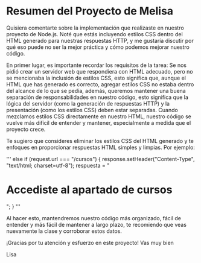 # Resumen del Proyecto de Melisa

Quisiera comentarte sobre la implementación que realizaste en nuestro proyecto de Node.js. Noté que estás incluyendo estilos CSS dentro del HTML generado para nuestras respuestas HTTP, y me gustaría discutir por qué eso puede no ser la mejor práctica y cómo podemos mejorar nuestro código.

En primer lugar, es importante recordar los requisitos de la tarea: Se nos pidió crear un servidor web que respondiera con HTML adecuado, pero no se mencionaba la inclusión de estilos CSS, esto significa que, aunque el HTML que has generado es correcto, agregar estilos CSS no estaba dentro del alcance de lo que se pedía, además, queremos mantener una buena separación de responsabilidades en nuestro código, esto significa que la lógica del servidor (como la generación de respuestas HTTP) y la presentación (como los estilos CSS) deben estar separadas. Cuando mezclamos estilos CSS directamente en nuestro HTML, nuestro código se vuelve más difícil de entender y mantener, especialmente a medida que el proyecto crece.

Te sugiero que consideres eliminar los estilos CSS del HTML generado y te enfoques en proporcionar respuestas HTML simples y limpias. Por ejemplo:

'''
else if (request.url === "/cursos") {
    response.setHeader("Content-Type", "text/html; charset=utf-8");
    respuesta = "<h1>Accediste al apartado de cursos</h1>";
}
'''

Al hacer esto, mantendremos nuestro código más organizado, fácil de entender y más fácil de mantener a largo plazo, te recomiendo que veas nuevamente la clase y corroborar estos datos.

¡Gracias por tu atención y esfuerzo en este proyecto! Vas muy bien

Lisa

